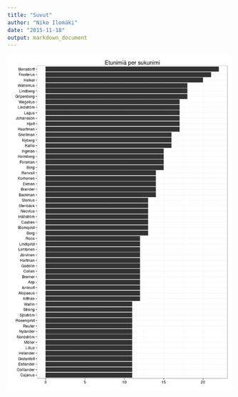 ```yaml
---
title: "Suvut"
author: "Niko Ilomäki"
date: "2015-11-18"
output: markdown_document
---
```




![plot of chunk suvut](figure/suvut-1.png) 
